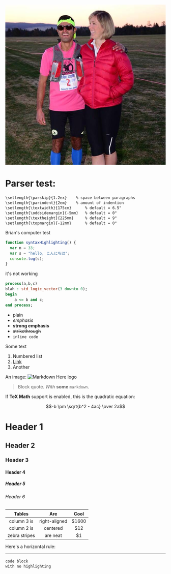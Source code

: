 ![isn't she cute...SO CUTE!](stephthecutie.jpg)

# Parser test:

```TeX
\setlength{\parskip}{1.2ex}	   % space between paragraphs
\setlength{\parindent}{2em}	   % amount of indention
\setlength{\textwidth}{175cm}	   % default = 6.5"
\setlength{\oddsidemargin}{-5mm}   % default = 0"
\setlength{\textheight}{225mm}	   % default = 9"
\setlength{\topmargin}{-12mm}	   % default = 0"
```

Brian's computer test

```javascript
function syntaxHighlighting() {
  var n = 33;
  var s = "hello, こんにちは";
  console.log(s);
}
```

it's not working

```VHDL
process(a,b,c)
blah : std_logic_vector(3 downto 0);
begin
	a <= b and c;
end process;
```

* plain
* *emphasis*
* **strong emphasis**
* ~~strikethrough~~
* `inline code`

Some text

1. Numbered list
2. [Link](https://www.google.com)
3. Another


An image: ![Markdown Here
logo](http://adam-p.github.io/markdown-here/img/icon24.png)

> Block quote. 
> *With* **some** `markdown`.

If **TeX Math** support is enabled, this is the quadratic equation: 

$$-b \pm \sqrt{b^2 - 4ac} \over 2a$$

# Header 1
## Header 2
### Header 3
#### Header 4
##### Header 5
###### Header 6
 
| Tables | Are | Cool |
| :---------: | :---------: | :---------: |
| column 3 is | right-aligned | $1600 |
| column 2 is | centered | $12 |
| zebra stripes | are neat | $1 |

Here's a horizontal rule:

---

```
code block
with no highlighting
```

